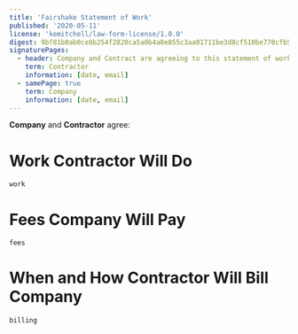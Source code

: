 ```yaml
---
title: 'Fairshake Statement of Work'
published: '2020-05-11'
license: 'kemitchell/law-form-license/1.0.0'
digest: 9bf81b0ab0ce8b254f2820ca5a0b4a0e055c3aa01711be3d8cf510be770cfb5d
signaturePages:
  - header: Company and Contract are agreeing to this statement of work on the dates by their signatures.
    term: Contractor
    information: [date, email]
  - samePage: true
    term: Company
    information: [date, email]
---
```


**Company** and **Contractor** agree:

# Work Contractor Will Do

`work`

# Fees Company Will Pay

`fees`

# When and How Contractor Will Bill Company

`billing`
